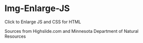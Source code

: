 # Img-Enlarge-JS

Click to Enlarge JS and CSS for HTML

Sources from Highslide.com and Minnesota Department of Natural Resources
